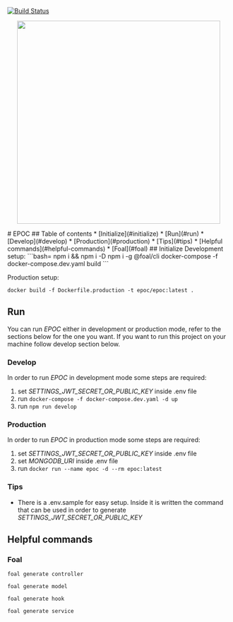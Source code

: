[![Build Status](https://travis-ci.org/fedeizzo/EPOC.svg?branch=master)](https://travis-ci.org/fedeizzo/EPOC)
<p align="center">
  <img width="460" src="https://i.imgur.com/aQEokxI.png">
</p>
# EPOC
## Table of contents
<!--ts-->
   * [Initialize](#initialize)
   * [Run](#run)
       * [Develop](#develop)
       * [Production](#production)
       * [Tips](#tips)
   * [Helpful commands](#helpful-commands)
       * [Foal](#foal)
<!--te-->
## Initialize
Development setup:
```bash=
npm i && npm i -D
npm i -g @foal/cli
docker-compose -f docker-compose.dev.yaml build
```

Production setup:
```bash=
docker build -f Dockerfile.production -t epoc/epoc:latest .
```

## Run
You can run _EPOC_ either in development or production mode, refer to the sections below for the one you want. If you want to run this project on your machine follow develop section below.

### Develop
In order to run _EPOC_ in development mode some steps are required:

1. set _SETTINGS_JWT_SECRET_OR_PUBLIC_KEY_ inside .env file
2. run `docker-compose -f docker-compose.dev.yaml -d up`
3. run `npm run develop`

### Production
In order to run _EPOC_ in production mode some steps are required:

1. set _SETTINGS_JWT_SECRET_OR_PUBLIC_KEY_ inside .env file
2. set _MONGODB_URI_ inside .env file
3. run `docker run --name epoc -d --rm epoc:latest`

### Tips
* There is a .env.sample for easy setup. Inside it is written the command that can be used in order to generate _SETTINGS_JWT_SECRET_OR_PUBLIC_KEY_

## Helpful commands

### Foal

```bash=
foal generate controller
```

```bash=
foal generate model
```

```bash=
foal generate hook
```

```bash=
foal generate service
```
